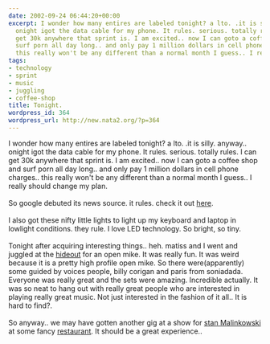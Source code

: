 ```yaml
---
date: 2002-09-24 06:44:20+00:00
excerpt: I wonder how many entires are labeled tonight? a lto. .it is silly. anyway..
  onight igot the data cable for my phone. It rules. serious. totally rules. I can
  get 30k anywhere that sprint is. I am excited.. now I can goto a coffee shop and
  surf porn all day long.. and only pay 1 million dollars in cell phone charges..
  this really won't be any different than a normal month I guess.. I really shoul...
tags:
- technology
- sprint
- music
- juggling
- coffee-shop
title: Tonight.
wordpress_id: 364
wordpress_url: http://new.nata2.org/?p=364
---
```


I wonder how many entires are labeled tonight? a lto. .it is silly. anyway.. onight igot the data cable for my phone. It rules. serious. totally rules. I can get 30k anywhere that sprint is. I am excited.. now I can goto a coffee shop and surf porn all day long.. and only pay 1 million dollars in cell phone charges.. this really won't be any different than a normal month I guess.. I really should change my plan.
<br/><br/>So google debuted its news source. it rules. check it out <a href="http://news.google.com">here</a>. <br/><br/>I also got these nifty little lights to light up my keyboard and laptop in lowlight conditions. they rule. I love LED technology. So bright, so tiny. <br/><br/>Tonight after acquiring interesting things.. heh. matiss and I went and juggled at the <a href="http://www.hideoutchicago.com">hideout</a> for an open mike. It was really fun. It was weird because it is a pretty high profile open mike. So there were(apparently) some guided by voices people, billy corigan and paris from soniadada. Everyone was really great and the sets were amazing. Incredible actually. It was so neat to hang out with really great people who are interested in playing really great music. Not just interested in the fashion of it all.. It is hard to find?. <br/><br/>So anyway.. we may have gotten another gig at a show for <a href="http://www.modelpix.com">stan Malinkowski</a> at some fancy <a href="http://www.twelve12.com">restaurant</a>. It should be a great experience..